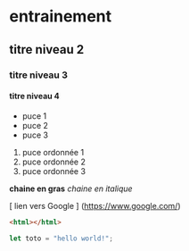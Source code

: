 # entrainement 
## titre niveau 2
### titre niveau 3

#### titre niveau 4

+ puce 1
+ puce 2
+ puce 3


1. puce ordonnée 1
2. puce ordonnée 2
3. puce ordonnée 3

**chaine en gras**
*chaine en italique*

[ lien vers Google ] (https://www.google.com/)

``` html
<html></html>
```

``` javascript
let toto = "hello world!";

```